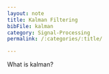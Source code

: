 ```yaml
---
layout: note
title: Kalman Filtering
bibFile: kalman
category: Signal-Processing
permalink: /:categories/:title/

---
```


What is kalman?
